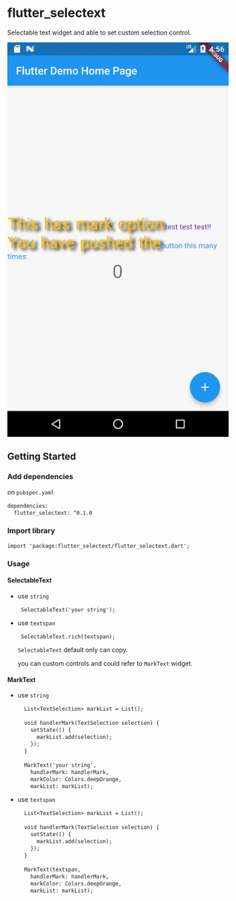 # flutter_selectext

Selectable text widget and able to set custom selection control.

![image](./image/demo.gif)

## Getting Started

### Add dependencies

on `pubspec.yaml`

```
dependencies:
  flutter_selectext: ^0.1.0
```

### Import library

```
import 'package:flutter_selectext/flutter_selectext.dart';
```

### Usage

#### SelectableText

- use `string`

  ```
   SelectableText('your string');
  ```

- use `textspan`

  ```
   SelectableText.rich(textspan);
  ```

  `SelectableText` default only can copy.

  you can custom controls and could refer to `MarkText` widget.

#### MarkText

- use `string`

  ```
    List<TextSelection> markList = List();

    void handlerMark(TextSelection selection) {
      setState(() {
        markList.add(selection);
      });
    }

    MarkText('your string',
      handlerMark: handlerMark,
      markColor: Colors.deepOrange,
      markList: markList);
  ```

- use `textspan`

  ```
    List<TextSelection> markList = List();

    void handlerMark(TextSelection selection) {
      setState(() {
        markList.add(selection);
      });
    }

    MarkText(textspan,
      handlerMark: handlerMark,
      markColor: Colors.deepOrange,
      markList: markList);
  ```

